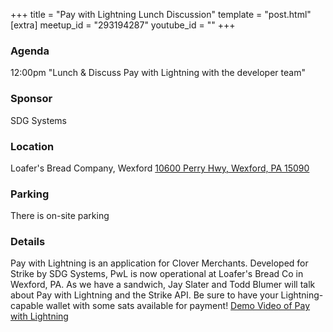 +++
title = "Pay with Lightning Lunch Discussion"
template = "post.html"
[extra]
meetup_id = "293194287"
youtube_id = ""
+++

### Agenda

12:00pm "Lunch & Discuss Pay with Lightning with the developer team"  

### Sponsor

SDG Systems

### Location
Loafer's Bread Company, Wexford
[10600 Perry Hwy, Wexford, PA 15090](https://goo.gl/maps/dsp4LNiSoyEPkEUQ6)  

### Parking

There is on-site parking

### Details

Pay with Lightning is an application for Clover Merchants. Developed for Strike by SDG Systems, PwL is now operational at Loafer's Bread Co in Wexford, PA. As we have a sandwich, Jay Slater and Todd Blumer will talk about Pay with Lightning and the Strike API. Be sure to have your Lightning-capable wallet with some sats available for payment!
[Demo Video of Pay with Lightning](https://photos.app.goo.gl/oN4s7VwvrfCKWT6P8)
